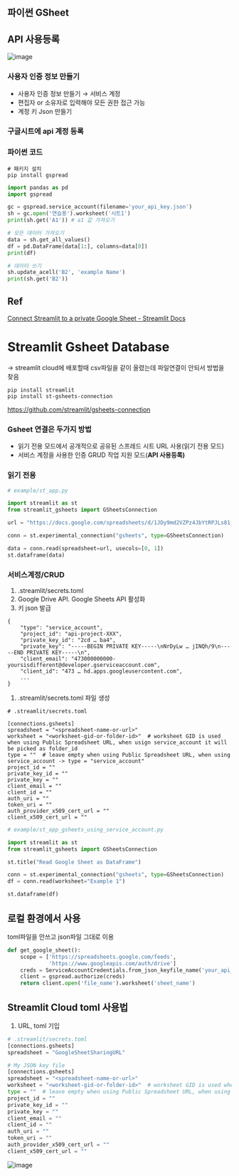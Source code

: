 ## 파이썬 GSheet
## API 사용등록

![image](https://github.com/user-attachments/assets/e961b26d-c58e-4d8a-9b6d-1a5b950e542e)


### 사용자 인증 정보 만들기

- 사용자 인증 정보 만들기 → 서비스 계정
- 편집자 or 소유자로 입력해야 모든 권한 접근 가능
- 계정 키 Json 만들기

### 구글시트에 api 계정 등록

### 파이썬 코드

```
# 패키지 설치
pip install gspread
```

```python
import pandas as pd
import gspread

gc = gspread.service_account(filename='your_api_key.json')
sh = gc.open('연습용').worksheet('시트1')
print(sh.get('A1')) # a1 값 가져오기

# 모든 데이터 가져오기
data = sh.get_all_values()
df = pd.DataFrame(data[1:], columns=data[0])
print(df)

# 데이터 쓰기
sh.update_acell('B2', 'example Name')
print(sh.get('B2'))
```

## Ref

[Connect Streamlit to a private Google Sheet - Streamlit Docs](https://docs.streamlit.io/develop/tutorials/databases/private-gsheet)

# Streamlit Gsheet Database

→ streamlit cloud에 배포할때 csv파일을 같이 올렸는데 파일연결이 안되서 방법을 찾음

```
pip install streamlit
pip install st-gsheets-connection 
```

https://github.com/streamlit/gsheets-connection

### Gsheet 연결은 두가지 방법

- 읽기 전용 모드에서 공개적으로 공유된 스프레드 시트 URL 사용(읽기 전용 모드)
- 서비스 계정을 사용한 인증 GRUD 작업 지원 모드(**API 사용등록)**

### 읽기 전용

```python
# example/st_app.py

import streamlit as st
from streamlit_gsheets import GSheetsConnection

url = "https://docs.google.com/spreadsheets/d/1JDy9md2VZPz4JbYtRPJLs81_3jUK47nx6GYQjgU8qNY/edit?usp=sharing"

conn = st.experimental_connection("gsheets", type=GSheetsConnection)

data = conn.read(spreadsheet=url, usecols=[0, 1])
st.dataframe(data)
```

### 서비스계정/CRUD

1. .streamlit/secrets.toml
2. Google Drive API. Google Sheets API 활성화
3. 키 json 발급

```
{
    "type": "service_account",
    "project_id": "api-project-XXX",
    "private_key_id": "2cd … ba4",
    "private_key": "-----BEGIN PRIVATE KEY-----\nNrDyLw … jINQh/9\n-----END PRIVATE KEY-----\n",
    "client_email": "473000000000-yoursisdifferent@developer.gserviceaccount.com",
    "client_id": "473 … hd.apps.googleusercontent.com",
    ...
}
```

1. .streamlit/secrets.toml 파일 생성

```
# .streamlit/secrets.toml

[connections.gsheets]
spreadsheet = "<spreadsheet-name-or-url>"
worksheet = "<worksheet-gid-or-folder-id>"  # worksheet GID is used when using Public Spreadsheet URL, when usign service_account it will be picked as folder_id
type = ""  # leave empty when using Public Spreadsheet URL, when using service_account -> type = "service_account"
project_id = ""
private_key_id = ""
private_key = ""
client_email = ""
client_id = ""
auth_uri = ""
token_uri = ""
auth_provider_x509_cert_url = ""
client_x509_cert_url = ""
```

```python
# example/st_app_gsheets_using_service_account.py

import streamlit as st
from streamlit_gsheets import GSheetsConnection

st.title("Read Google Sheet as DataFrame")

conn = st.experimental_connection("gsheets", type=GSheetsConnection)
df = conn.read(worksheet="Example 1")

st.dataframe(df)
```

## 로컬 환경에서 사용

toml파일을 안쓰고 json파일 그대로 이용

```python
def get_google_sheet():
    scope = ['https://spreadsheets.google.com/feeds',
             'https://www.googleapis.com/auth/drive']
    creds = ServiceAccountCredentials.from_json_keyfile_name('your_api_key.json', scope)
    client = gspread.authorize(creds)
    return client.open('file_name').worksheet('sheet_name')
```

## Streamlit Cloud toml 사용법

1. URL, toml 기입

```python
# .streamlit/secrets.toml
[connections.gsheets]
spreadsheet = "GoogleSheetSharingURL"

# My JSON key file
[connections.gsheets]
spreadsheet = "<spreadsheet-name-or-url>"
worksheet = "<worksheet-gid-or-folder-id>"  # worksheet GID is used when using Public Spreadsheet URL, when usign service_account it will be picked as folder_id
type = ""  # leave empty when using Public Spreadsheet URL, when using service_account -> type = "service_account"
project_id = ""
private_key_id = ""
private_key = ""
client_email = ""
client_id = ""
auth_uri = ""
token_uri = ""
auth_provider_x509_cert_url = ""
client_x509_cert_url = ""
```

![image](https://github.com/user-attachments/assets/fda6a263-2e30-4314-b533-39727c0517c2)
